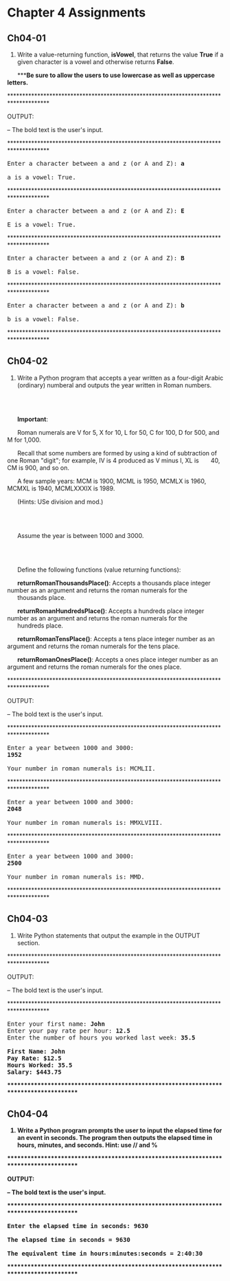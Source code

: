 # Chapter 4 Assignments

## Ch04-01
1. Write a value-returning function, **isVowel**, that returns the value **True** if a given character is a vowel and otherwise returns **False**.

&nbsp;&nbsp;&nbsp;&nbsp;&nbsp;&nbsp;\***__Be sure to allow the users to use lowercase as well as uppercase letters.__

\*************************************************************************************

OUTPUT:

&ndash; The bold text is the user's input.

\*************************************************************************************
<pre>
Enter a character between a and z (or A and Z): <b>a</b>

a is a vowel: True.
</pre>
\*************************************************************************************
<pre>
Enter a character between a and z (or A and Z): <b>E</b>

E is a vowel: True.
</pre>
\*************************************************************************************
<pre>
Enter a character between a and z (or A and Z): <b>B</b>

B is a vowel: False.
</pre>
\*************************************************************************************
<pre>
Enter a character between a and z (or A and Z): <b>b</b>

b is a vowel: False.
</pre>
\*************************************************************************************

## Ch04-02
1. Write a Python program that accepts a year written as a four-digit Arabic (ordinary) numberal and outputs the year written in Roman numbers.

<br></br>

&nbsp;&nbsp;&nbsp;&nbsp;&nbsp;&nbsp;**Important**:

&nbsp;&nbsp;&nbsp;&nbsp;&nbsp;&nbsp;Roman numerals are V for 5, X for 10, L for 50, C for 100, D for 500, and M for 1,000.


&nbsp;&nbsp;&nbsp;&nbsp;&nbsp;&nbsp;Recall that some numbers are formed by using a kind of subtraction of one Roman "digit"; for example, IV is 4 produced as V minus I, XL is 
&nbsp;&nbsp;&nbsp;&nbsp;&nbsp;&nbsp;40, CM is 900, and so on.


&nbsp;&nbsp;&nbsp;&nbsp;&nbsp;&nbsp;A few sample years: MCM is 1900, MCML is 1950, MCMLX is 1960, MCMXL is 1940, MCMLXXXIX is 1989.


&nbsp;&nbsp;&nbsp;&nbsp;&nbsp;&nbsp;(Hints: USe division and mod.)

<br></br>


&nbsp;&nbsp;&nbsp;&nbsp;&nbsp;&nbsp;Assume the year is between 1000 and 3000.

<br></br>

&nbsp;&nbsp;&nbsp;&nbsp;&nbsp;&nbsp;Define the following functions (value returning functions):

&nbsp;&nbsp;&nbsp;&nbsp;&nbsp;&nbsp;**returnRomanThousandsPlace()**: Accepts a thousands place integer number as an argument and returns the roman numerals for the
&nbsp;&nbsp;&nbsp;&nbsp;&nbsp;&nbsp;thousands place.

&nbsp;&nbsp;&nbsp;&nbsp;&nbsp;&nbsp;**returnRomanHundredsPlace()**: Accepts a hundreds place integer number as an argument and returns the roman numerals for the
&nbsp;&nbsp;&nbsp;&nbsp;&nbsp;&nbsp;hundreds place.

&nbsp;&nbsp;&nbsp;&nbsp;&nbsp;&nbsp;**returnRomanTensPlace()**: Accepts a tens place integer number as an argument and returns the roman numerals for the tens place.

&nbsp;&nbsp;&nbsp;&nbsp;&nbsp;&nbsp;**returnRomanOnesPlace()**: Accepts a ones place integer number as an argument and returns the roman numerals for the ones place.

\*************************************************************************************

OUTPUT:

&ndash; The bold text is the user's input.

\*************************************************************************************
<pre>
Enter a year between 1000 and 3000:
<b>1952</b>

Your number in roman numerals is: MCMLII.
</pre>
\*************************************************************************************
<pre>
Enter a year between 1000 and 3000:
<b>2048</b>

Your number in roman numerals is: MMXLVIII.
</pre>
\*************************************************************************************
<pre>
Enter a year between 1000 and 3000:
<b>2500</b>

Your number in roman numerals is: MMD.
</pre>
\*************************************************************************************

## Ch04-03
1. Write Python statements that output the example in the OUTPUT section.

\*************************************************************************************

OUTPUT:

&ndash; The bold text is the user's input.

\*************************************************************************************
<pre>
Enter your first name: <b>John</b>
Enter your pay rate per hour: <b>12.5</b>
Enter the number of hours you worked last week: <b>35.5<b>

First Name: John
Pay Rate: $12.5
Hours Worked: 35.5
Salary: $443.75
</pre>
\*************************************************************************************

## Ch04-04
1. Write a Python program prompts the user to input the elapsed time for an event in seconds.  The program then outputs the elapsed time in hours, minutes, and seconds.  Hint: use // and %

\*************************************************************************************

OUTPUT:

&ndash; The bold text is the user's input.

\*************************************************************************************
<pre>
Enter the elapsed time in seconds: <b>9630</b>

The elapsed time in seconds = 9630

The equivalent time in hours:minutes:seconds = 2:40:30
</pre>
\*************************************************************************************